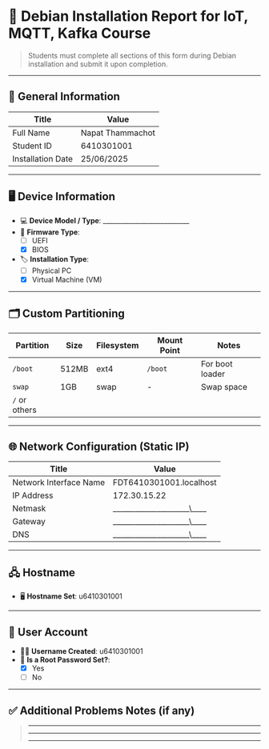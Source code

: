 # 📄 Debian Installation Report for IoT, MQTT, Kafka Course

> Students must complete all sections of this form during Debian installation and submit it upon completion.

---

## 🔧 General Information

| Title                  | Value                                               |
| -----------------------| --------------------------------------------------- |
| Full Name              |               Napat Thammachot                      |
| Student ID             |                   6410301001                        |
| Installation Date      |                   25/06/2025                        |


---

## 🖥️ Device Information

- 💻 **Device Model / Type**: ___________________________
- 🧬 **Firmware Type**:  
  - [ ] UEFI  
  - [x] BIOS  
- 🏷️ **Installation Type**:  
  - [ ] Physical PC  
  - [x] Virtual Machine (VM)

---

## 🗂️ Custom Partitioning

| Partition     | Size   | Filesystem | Mount Point           | Notes              |
|---------------|--------|------------|------------------------|--------------------|
| `/boot`       | 512MB  | ext4       | `/boot`                | For boot loader    |
| `swap`        | 1GB    | swap       | -                      | Swap space         |
| `/` or others |        |            |                        |                    |

---

## 🌐 Network Configuration (Static IP)

| Title                   | Value                                               |
| ------------------------| --------------------------------------------------- |
| Network Interface Name  |                FDT6410301001.localhost              |
| IP Address              |                     172.30.15.22                    |
| Netmask                 | \_\_\_\_\_\_\_\_\_\_\_\_\_\_\_\_\_\_\_\_\_\\_\_\_\_ |
| Gateway                 | \_\_\_\_\_\_\_\_\_\_\_\_\_\_\_\_\_\_\_\_\_\\_\_\_\_ |
| DNS                     | \_\_\_\_\_\_\_\_\_\_\_\_\_\_\_\_\_\_\_\_\_\\_\_\_\_ |

---

## 🖧 Hostname

- 🖥️ **Hostname Set**: u6410301001

---

## 👤 User Account

- 👨‍💻 **Username Created**: u6410301001
- 🔐 **Is a Root Password Set?**:  
  - [X] Yes  
  - [ ] No

---

## ✅ Additional Problems Notes (if any)

> _____________________________________________________________________  
> _____________________________________________________________________  
> _____________________________________________________________________

